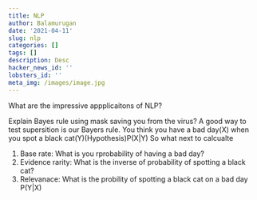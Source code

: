```yaml
---
title: NLP
author: Balamurugan
date: '2021-04-11'
slug: nlp
categories: []
tags: []
description: Desc
hacker_news_id: ''
lobsters_id: ''
meta_img: /images/image.jpg
---
```


What are the impressive appplicaitons of NLP?

Explain Bayes rule using mask saving you from the virus?
A good way to test supersition is our Bayers rule.
You think you have a bad day(X) when you spot a black cat(Y)(Hypothesis)P(X|Y)
So what next to calcualte
1) Base rate: What is you rprobability of having a bad day?
2) Evidence rarity: What is the inverse of probability of spotting a black cat?
3) Relevanace: What is the probility of spotting a black cat on a bad day P(Y|X)




